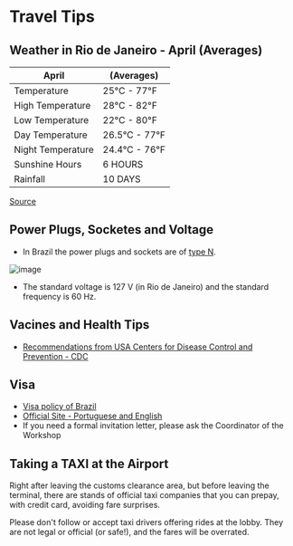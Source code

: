 # Travel Tips

## Weather in Rio de Janeiro - April (Averages)

| April  | (Averages) |
| --- | --- |
| Temperature | 25°C - 77°F |
| High Temperature | 28°C - 82°F |
| Low Temperature | 22°C - 80°F |
| Day Temperature | 26.5°C - 77°F |
| Night Temperature | 24.4°C - 76°F |
| Sunshine Hours | 6 HOURS |
| Rainfall | 10 DAYS |

[Source](https://www.holiday-weather.com/rio_de_janeiro/averages/april/)

## Power Plugs, Socketes and Voltage

* In Brazil the power plugs and sockets are of [type N](https://en.wikipedia.org/wiki/AC_power_plugs_and_sockets#Brazilian_standard_NBR_14136_(Type_N)).

![image](https://www.power-plugs-sockets.com/wp-content/plugins/power-plugs-sockets/img/type_N.jpg)

* The standard voltage is 127 V (in Rio de Janeiro) and the standard frequency is 60 Hz.

## Vacines and Health Tips

* [Recommendations from USA Centers for Disease Control and Prevention - CDC](https://wwwnc.cdc.gov/travel/destinations/traveler/none/brazil)

## Visa

* [Visa policy of Brazil](https://en.wikipedia.org/wiki/Visa_policy_of_Brazil)
* [Official Site - Portuguese and English](https://www.gov.br/mre/pt-br/assuntos/portal-consular/vistos/informacoes-sobre-vistos-para-estrangeiros-viajarem-ao-brasil)
* If you need a formal invitation letter, please ask the Coordinator of the Workshop

## Taking a TAXI at the Airport

Right after leaving the customs clearance area, but before leaving the terminal, there are stands of official taxi companies that you can prepay, with credit card, avoiding fare surprises.

Please don't follow or accept taxi drivers offering rides at the lobby. They are not legal or official (or safe!), and the fares will be overrated.
